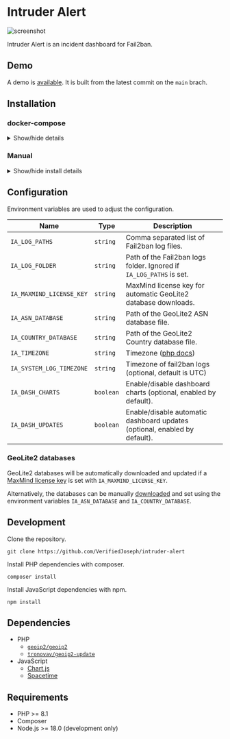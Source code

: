 # Intruder Alert
![screenshot](screenshot.png)

Intruder Alert is an incident dashboard for Fail2ban.

## Demo

A demo is [available](https://verifiedjoseph.github.io/intruder-alert/demo/). It is built from the latest commit on the `main` brach.

## Installation

### docker-compose

<details>
<summary>Show/hide details</summary>

```yaml
version: '3'

services:
  app:
    image: ghcr.io/verifiedjoseph/intruder-alert:1.0.0
    container_name: intruder-alert
    environment:
      - IA_TIMEZONE=Europe/London
      - IA_MAXMIND_LICENSE_KEY=
      - IA_LOG_FOLDER=/app/backend/data/logs
    volumes:
      - path/to/fail2ban.log:/app/backend/data/logs/fail2ban.log:ro
      - path/to/fail2ban.log.1:/app/backend/data/logs/fail2ban.log.1:ro
      - path/to/fail2ban.log.2.gz:/app/backend/data/logs/fail2ban.log.2.gz:ro
      - path/to/fail2ban.log.3.gz:/app/backend/data/logs/fail2ban.log.3.gz:ro
      - path/to/fail2ban.log.4.gz:/app/backend/data/logs/fail2ban.log.4.gz:ro
    ports:
      - '127.0.0.1:8080:8080'
    cap_drop:
      - ALL
    security_opt:
      - no-new-privileges:true
```

</details>

### Manual

<details>
<summary>Show/hide install details</summary>

1) Download the latest release to your web server.

	```
	wget https://github.com/VerifiedJoseph/intruder-alert/releases/download/v1.0.0/intruder-alert-v1.0.0.zip
	```

2) Extract the zip archive.

	```
	unzip intruder-alert-v1.0.0.zip
	```

3) Configure the application using `backend/config.php` copied from [`backend/config.example.php`](backend/config.example.php).
	
	```
	cp backend/config.example.php backend/config.php
	```

4) Create a scheduled task with cron (below) or similar that runs `backend\cron.php` at least once an hour.

	```
	1 * * * * php path/to/intruder-alert/backend/script.php
	```

**Notes**

The backend folder does not need to be reachable in the browser and access should blocked with a reverse proxy rule.
</details>

## Configuration

Environment variables are used to adjust the configuration.

| Name                    | Type      | Description                                                                   |
| ------------------------| --------- | ----------------------------------------------------------------------------- |
| `IA_LOG_PATHS`          | `string`  | Comma separated list of Fail2ban log files.                                   |
| `IA_LOG_FOLDER`         | `string`  | Path of the Fail2ban logs folder. Ignored if `IA_LOG_PATHS` is set.           |
| `IA_MAXMIND_LICENSE_KEY`| `string`  | MaxMind license key for automatic GeoLite2 database downloads.                |
| `IA_ASN_DATABASE`       | `string`  | Path of the GeoLite2 ASN database file.                                       |
| `IA_COUNTRY_DATABASE`   | `string`  | Path of the GeoLite2 Country database file.                                   |
| `IA_TIMEZONE`           | `string`  | Timezone ([php docs](https://www.php.net/manual/en/timezones.php))            |
| `IA_SYSTEM_LOG_TIMEZONE`| `string`  | Timezone of fail2ban logs (optional, default is UTC)                          |
| `IA_DASH_CHARTS`        | `boolean` | Enable/disable dashboard charts (optional, enabled by default).               |
| `IA_DASH_UPDATES`       | `boolean` | Enable/disable automatic dashboard updates (optional, enabled by default).    |

### GeoLite2 databases

GeoLite2 databases will be automatically downloaded and updated if a [MaxMind license key](https://support.maxmind.com/hc/en-us/articles/4407111582235-Generate-a-License-Key) is set with `IA_MAXMIND_LICENSE_KEY`. 

Alternatively, the databases can be manually [downloaded](https://dev.maxmind.com/geoip/geolite2-free-geolocation-data?lang=en) and set using the environment variables `IA_ASN_DATABASE` and `IA_COUNTRY_DATABASE`.

## Development

Clone the repository.

```
git clone https://github.com/VerifiedJoseph/intruder-alert
```

Install PHP dependencies with composer.

```
composer install
```

Install JavaScript dependencies with npm.

```
npm install
```

## Dependencies

- PHP
	- [`geoip2/geoip2`](https://github.com/maxmind/GeoIP2-php)
	- [`tronovav/geoip2-update`](https://github.com/tronovav/geoip2-update)
- JavaScript
	- [Chart.js](https://github.com/chartjs/Chart.js/)
	- [Spacetime](https://github.com/spencermountain/spacetime)

## Requirements

- PHP >= 8.1
- Composer
- Node.js >= 18.0 (development only)
